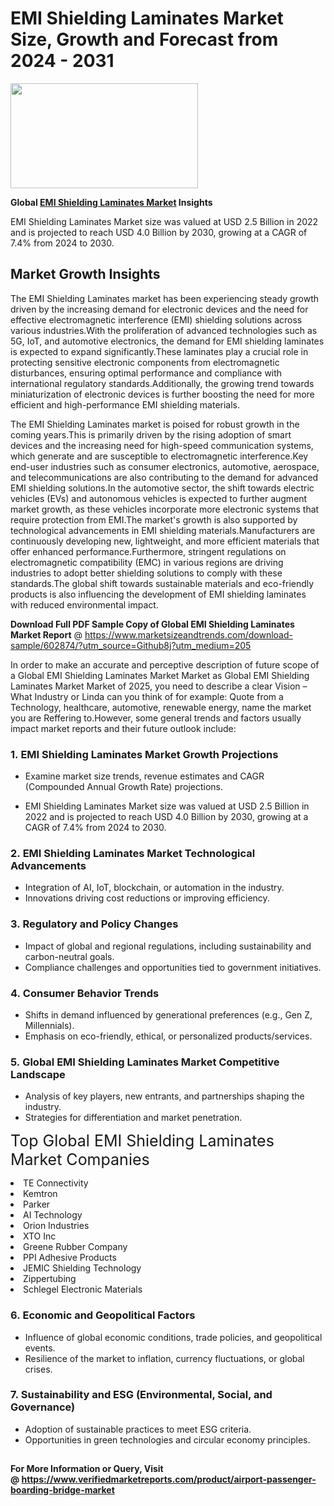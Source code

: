 <H1>EMI Shielding Laminates Market Size, Growth and Forecast from 2024 - 2031</H1><img class="aligncenter size-medium wp-image-584254" src="https://thirdeyenews.in/wp-content/uploads/2024/09/Global-Market-Research-300x168.jpeg" alt="" width="300" height="168" /><p><strong>Global&nbsp;<a href="https://www.marketsizeandtrends.com/download-sample/602874/?utm_source=Github8j?utm_medium=205">EMI Shielding Laminates Market</a> Insights</strong></p><p>EMI Shielding Laminates Market size was valued at USD 2.5 Billion in 2022 and is projected to reach USD 4.0 Billion by 2030, growing at a CAGR of 7.4% from 2024 to 2030.</p><p><h2>Market Growth Insights</h2> <p>The EMI Shielding Laminates market has been experiencing steady growth driven by the increasing demand for electronic devices and the need for effective electromagnetic interference (EMI) shielding solutions across various industries.With the proliferation of advanced technologies such as 5G, IoT, and automotive electronics, the demand for EMI shielding laminates is expected to expand significantly.These laminates play a crucial role in protecting sensitive electronic components from electromagnetic disturbances, ensuring optimal performance and compliance with international regulatory standards.Additionally, the growing trend towards miniaturization of electronic devices is further boosting the need for more efficient and high-performance EMI shielding materials.</p> <p>The EMI Shielding Laminates market is poised for robust growth in the coming years.This is primarily driven by the rising adoption of smart devices and the increasing need for high-speed communication systems, which generate and are susceptible to electromagnetic interference.Key end-user industries such as consumer electronics, automotive, aerospace, and telecommunications are also contributing to the demand for advanced EMI shielding solutions.In the automotive sector, the shift towards electric vehicles (EVs) and autonomous vehicles is expected to further augment market growth, as these vehicles incorporate more electronic systems that require protection from EMI.The market's growth is also supported by technological advancements in EMI shielding materials.Manufacturers are continuously developing new, lightweight, and more efficient materials that offer enhanced performance.Furthermore, stringent regulations on electromagnetic compatibility (EMC) in various regions are driving industries to adopt better shielding solutions to comply with these standards.The global shift towards sustainable materials and eco-friendly products is also influencing the development of EMI shielding laminates with reduced environmental impact.</p> <p><span class=""><strong>Download Full PDF Sample Copy of Global EMI Shielding Laminates Market Report</strong> @ <a href="https://www.marketsizeandtrends.com/download-sample/602874/?utm_source=Github8j?utm_medium=205" target="_blank">https://www.marketsizeandtrends.com/download-sample/602874/?utm_source=Github8j?utm_medium=205</a></span></p><p>In order to make an accurate and perceptive description of future scope of a Global&nbsp;EMI Shielding Laminates Market Market as Global&nbsp;EMI Shielding Laminates Market Market of 2025, you need to describe a clear Vision &ndash; What Industry or Linda can you think of for example: Quote from a Technology, healthcare, automotive, renewable energy, name the market you are Reffering to.However, some general trends and factors usually impact market reports and their future outlook include:</p><h3>1.&nbsp;<strong>EMI Shielding Laminates Market Growth Projections</strong></h3><ul><li>Examine market size trends, revenue estimates and CAGR (Compounded Annual Growth Rate) projections.</li><li><p>EMI Shielding Laminates Market size was valued at USD 2.5 Billion in 2022 and is projected to reach USD 4.0 Billion by 2030, growing at a CAGR of 7.4% from 2024 to 2030.</p></li></ul><h3>2.&nbsp;<strong>EMI Shielding Laminates Market Technological Advancements</strong></h3><ul><li>Integration of AI, IoT, blockchain, or automation in the industry.</li><li>Innovations driving cost reductions or improving efficiency.</li></ul><h3>3.&nbsp;<strong>Regulatory and Policy Changes</strong></h3><ul><li>Impact of global and regional regulations, including sustainability and carbon-neutral goals.</li><li>Compliance challenges and opportunities tied to government initiatives.</li></ul><h3>4.&nbsp;<strong>Consumer Behavior Trends</strong></h3><ul><li>Shifts in demand influenced by generational preferences (e.g., Gen Z, Millennials).</li><li>Emphasis on eco-friendly, ethical, or personalized products/services.</li></ul><h3>5.&nbsp;<strong>Global EMI Shielding Laminates Market Competitive Landscape</strong></h3><ul><li>Analysis of key players, new entrants, and partnerships shaping the industry.</li><li>Strategies for differentiation and market penetration.</li></ul><p data-pm-slice="1 1 []"><span style="color: inherit; font-family: inherit; font-size: 25px;">Top Global EMI Shielding Laminates Market Companies</span></p><div class="" data-test-id=""><p><li>TE Connectivity</li><li> Kemtron</li><li> Parker</li><li> AI Technology</li><li> Orion Industries</li><li> XTO Inc</li><li> Greene Rubber Company</li><li> PPI Adhesive Products</li><li> JEMIC Shielding Technology</li><li> Zippertubing</li><li> Schlegel Electronic Materials</li></p></div><h3>6.&nbsp;<strong>Economic and Geopolitical Factors</strong></h3><ul><li>Influence of global economic conditions, trade policies, and geopolitical events.</li><li>Resilience of the market to inflation, currency fluctuations, or global crises.</li></ul><h3>7.&nbsp;<strong>Sustainability and ESG (Environmental, Social, and Governance)</strong></h3><ul><li>Adoption of sustainable practices to meet ESG criteria.</li><li>Opportunities in green technologies and circular economy principles.</li></ul><h2><strong style="font-size: 14px;">For More Information or Query, Visit @&nbsp;</strong><a style="background-color: #ffffff; font-size: 14px;" href="https://www.marketsizeandtrends.com/report/emi-shielding-laminates-market/" target="_blank">https://www.verifiedmarketreports.com/product/airport-passenger-boarding-bridge-market</a></h2>